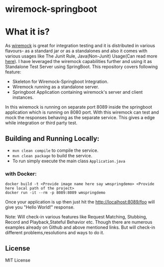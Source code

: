 # wiremock-springboot

# What it is?

As [wiremock](https://github.com/tomakehurst/wiremock) is great for integration testing and it is distributed in various flavours- as a standard jar or as a standalones and also it comes with various usages like The Junit Rule, Java(Non-Junit) Usage(Can read more [here](http://wiremock.org/docs/getting-started/)).
 I have leveraged the wiremock capabilities further and using it as Standalone Test Server using SpringBoot.
 This repository covers following feature:
 * Skeleton for Wiremock-Springboot Integration. 
 * Wiremock running as a standalone server.
 * Springboot Application containing wiremock's server and client instances.
 
In this wiremock is running on separate port 8089 inside the springboot application which is running on 8080 port.
With this wiremock can test and mock the responses behaving as the separate service. This gives a edge while integration or third party test.
## Building and Running Locally:

  * `mvn clean compile` to compile the service.
  * `mvn clean package` to build the service.
  * To run simply execute the main class `Application.java`
### with Docker:  
    docker build -t <Provide image name here say wmspringdemo> <Provide here local path of the project>
    docker run -it --rm -p 8089:8089 wmspringdemo
    
 Once your application is up then just hit the [http://localhost:8089/foo](http://localhost:8089/foo) will give you "Hello World!" response.
 
 Note: Will check-in various features like Request Matching, Stubbing, Record and Playback,Stateful Behavior etc. Though there are numerous examples already on Github and above mentioned links.
 But will check-in different problems,resolutions and ways to do it. 
 
 ## License
 MIT License 
